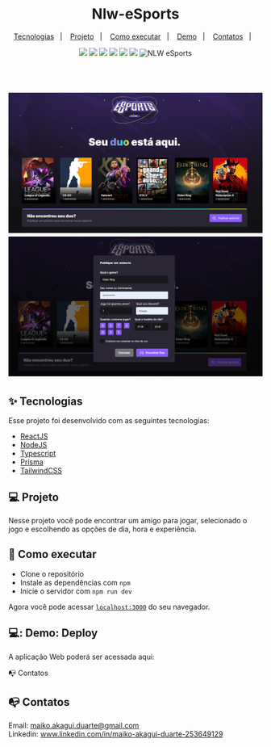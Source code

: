 # <h1 align="center" style="font-family:Inter;">Nlw-eSports</h1>




<p align="center">
  <a href="#-tecnologias">Tecnologias</a>&nbsp;&nbsp;&nbsp;|&nbsp;&nbsp;&nbsp;
  <a href="#-projeto">Projeto</a>&nbsp;&nbsp;&nbsp;|&nbsp;&nbsp;&nbsp;
  <a href="#-como-executar">Como executar</a>&nbsp;&nbsp;&nbsp;|&nbsp;&nbsp;&nbsp;
  <a href="#iphone-demo-deploy">Demo</a>&nbsp;&nbsp;&nbsp;|&nbsp;&nbsp;&nbsp;
    <a href="#mailbox_with_no_mail-contatos">Contatos</a>&nbsp;&nbsp;&nbsp;|&nbsp;&nbsp;&nbsp;
  

</p>

<p align="center">
  <img src="https://img.shields.io/badge/React-JS-violet">
  <img src="https://img.shields.io/badge/Node-JS-green">
<img src="https://img.shields.io/badge/Prisma-DB-violet">
<img src="https://img.shields.io/badge/Vite-JS-violet">
<img src="https://img.shields.io/badge/Typescript-TS-blue">
<img src="https://img.shields.io/badge/Tailwind-CSS-blue">





 <img src="https://img.shields.io/badge/NLW-eSports-violet" alt="NLW eSports" />
</p>

<br>


<p align="center">
  
 
</p>

<h1 align="center">
  <img alt="screenshot" title="home" src="screenshot.png" />
  <img alt="screenshot2" title="modal" src="screenshot2.png" />
</h1>


## ✨ Tecnologias

Esse projeto foi desenvolvido com as seguintes tecnologias:

- [ReactJS](https://reactjs.org/)
- [NodeJS](https://nodejs.org/)
- [Typescript](https://www.typescriptlang.org/)
- [Prisma](https://www.prisma.io/)
- [TailwindCSS](https://tailwindcss.com/)


## 💻 Projeto

Nesse projeto você pode encontrar um amigo para jogar, selecionado o jogo e escolhendo as opções de dia, hora e experiência.


## 🚀 Como executar

- Clone o repositório
- Instale as dependências com `npm`
- Inicie o servidor com `npm run dev`

Agora você pode acessar [`localhost:3000`](http://localhost:3000) do seu navegador.

## 💻: Demo: Deploy

A aplicação Web poderá ser acessada aqui: 

📭 Contatos


## :mailbox_with_no_mail: Contatos

Email: maiko.akagui.duarte@gmail.com <br>
Linkedin: www.linkedin.com/in/maiko-akagui-duarte-253649129
